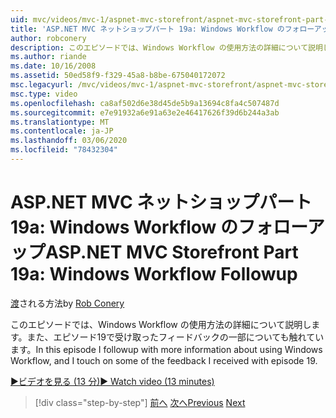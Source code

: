 ```yaml
---
uid: mvc/videos/mvc-1/aspnet-mvc-storefront/aspnet-mvc-storefront-part-19a-windows-workflow-followup
title: 'ASP.NET MVC ネットショップパート 19a: Windows Workflow のフォローアップ |Microsoft Docs'
author: robconery
description: このエピソードでは、Windows Workflow の使用方法の詳細について説明します。また、エピソード19で受け取ったフィードバックの一部についても触れています。
ms.author: riande
ms.date: 10/16/2008
ms.assetid: 50ed58f9-f329-45a8-b8be-675040172072
msc.legacyurl: /mvc/videos/mvc-1/aspnet-mvc-storefront/aspnet-mvc-storefront-part-19a-windows-workflow-followup
msc.type: video
ms.openlocfilehash: ca8af502d6e38d45de5b9a13694c8fa4c507487d
ms.sourcegitcommit: e7e91932a6e91a63e2e46417626f39d6b244a3ab
ms.translationtype: MT
ms.contentlocale: ja-JP
ms.lasthandoff: 03/06/2020
ms.locfileid: "78432304"
---
```

# <a name="aspnet-mvc-storefront-part-19a-windows-workflow-followup"></a><span data-ttu-id="9bb69-103">ASP.NET MVC ネットショップパート 19a: Windows Workflow のフォローアップ</span><span class="sxs-lookup"><span data-stu-id="9bb69-103">ASP.NET MVC Storefront Part 19a: Windows Workflow Followup</span></span>

<span data-ttu-id="9bb69-104">[渡](https://github.com/robconery)される方法</span><span class="sxs-lookup"><span data-stu-id="9bb69-104">by [Rob Conery](https://github.com/robconery)</span></span>

<span data-ttu-id="9bb69-105">このエピソードでは、Windows Workflow の使用方法の詳細について説明します。また、エピソード19で受け取ったフィードバックの一部についても触れています。</span><span class="sxs-lookup"><span data-stu-id="9bb69-105">In this episode I followup with more information about using Windows Workflow, and I touch on some of the feedback I received with episode 19.</span></span>

[<span data-ttu-id="9bb69-106">&#9654;ビデオを見る (13 分)</span><span class="sxs-lookup"><span data-stu-id="9bb69-106">&#9654; Watch video (13 minutes)</span></span>](https://channel9.msdn.com/Blogs/ASP-NET-Site-Videos/aspnet-mvc-storefront-part-19a-windows-workflow-followup)

> [!div class="step-by-step"]
> <span data-ttu-id="9bb69-107">[前へ](aspnet-mvc-storefront-part-19-processing-orders-with-windows-workflow.md)
> [次へ](aspnet-mvc-storefront-part-20-logging.md)</span><span class="sxs-lookup"><span data-stu-id="9bb69-107">[Previous](aspnet-mvc-storefront-part-19-processing-orders-with-windows-workflow.md)
[Next](aspnet-mvc-storefront-part-20-logging.md)</span></span>
